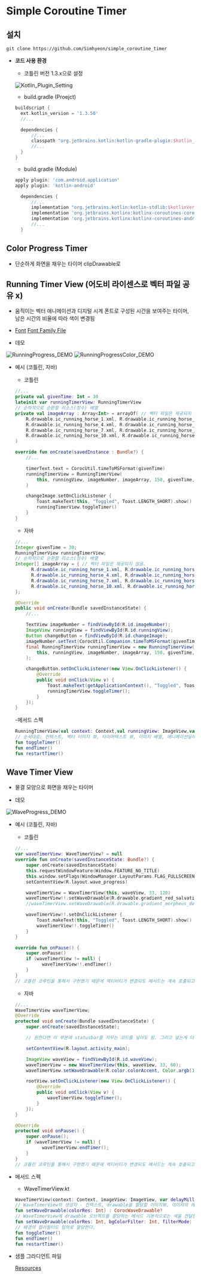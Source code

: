 # Simple Coroutine Timer

## 설치

```git
git clone https://github.com/Simhyeon/simple_coroutine_timer
```

- **코드 사용 환경**

  - 코틀린 버전 1.3.x으로 설정

  ![Kotlin_Plugin_Setting](kotlin_plugin_setting.png)

  - build.gradle (Proejct)

  ```gradle
  buildscript {
    ext.kotlin_version = '1.3.50'
    //...

    dependencies {
        //...
        classpath "org.jetbrains.kotlin:kotlin-gradle-plugin:$kotlin_version"
        //...
    }
  }

  ```

  - build.gradle (Module)

  ```gradle
  apply plugin: 'com.android.application'
  apply plugin: 'kotlin-android'

    dependencies {
        //...
        implementation "org.jetbrains.kotlin:kotlin-stdlib:$kotlinVersion"
        implementation 'org.jetbrains.kotlinx:kotlinx-coroutines-core:1.2.1'
        implementation 'org.jetbrains.kotlinx:kotlinx-coroutines-android:1.1.1'
        //...
    }

  ```

## Color Progress Timer

- 단순하게 화면을 채우는 타이머 clipDrawable로 

## Running Timer View (어도비 라이센스로 벡터 파일 공유 x) 

- 움직이는 벡터 애니메이션과 디지털 시계 폰트로 구성된 시간을 보여주는 타이머, 남은 시간의 비율에 따라 색이 변경됨

- [Font](https://www.dafont.com/alarm-clock.font) [Font Family File](https://github.com/Simhyeon/simple_coroutine_timer/blob/master/app/src/main/res/font/alarmclock.xml)

- 데모

![RunningProgress_DEMO](RunningProgress.gif) ![RunningProgressColor_DEMO](RunningProgress_Color.gif) 

- 예시 (코틀린, 자바)

  - 코틀린
  
  ```kotlin
  //...
  private val givenTime: Int = 30
  lateinit var runningTimerView: RunningTimerView
  // 순차적으로 순환할 리소스(정수) 배열
  private val imageArray : Array<Int> = arrayOf( // 벡터 파일은 제공되지 않음.
      R.drawable.ic_running_horse_1.xml, R.drawable.ic_running_horse_2.xml, R.drawable.ic_running_horse_3.xml, 
      R.drawable.ic_running_horse_4.xml, R.drawable.ic_running_horse_5.xml, R.drawable.ic_running_horse_6.xml, 
      R.drawable.ic_running_horse_7.xml, R.drawable.ic_running_horse_8.xml, R.drawable.ic_running_horse_9.xml, 
      R.drawable.ic_running_horse_10.xml, R.drawable.ic_running_horse_11.xml, R.drawable.ic_running_horse_12.xml
  )

  override fun onCreate(savedInstance : Bundle?) {
      //...

      timerText.text = CorocUtil.timeToMSFormat(givenTime)
      runningTimerView = RunningTimerView(
          this, runningView, imageNumber, imageArray, 150, givenTime, R.color.neonGreen, R.color.neonRed
      )

      changeImage.setOnClickListener {
          Toast.makeText(this, "Toggled", Toast.LENGTH_SHORT).show()
          runningTimerView.toggleTimer()
      }
  }
  ```
  
  - 자바
  
  ```Java
  //...
  Integer givenTime = 30;
  RunningTimerView runningTimerView;
  // 순차적으로 순환할 리소스(정수) 배열
  Integer[] imageArray = { // 벡터 파일은 제공되지 않음.
        R.drawable.ic_running_horse_1.xml, R.drawable.ic_running_horse_2.xml, R.drawable.ic_running_horse_3.xml, 
        R.drawable.ic_running_horse_4.xml, R.drawable.ic_running_horse_5.xml, R.drawable.ic_running_horse_6.xml, 
        R.drawable.ic_running_horse_7.xml, R.drawable.ic_running_horse_8.xml, R.drawable.ic_running_horse_9.xml, 
        R.drawable.ic_running_horse_10.xml, R.drawable.ic_running_horse_11.xml, R.drawable.ic_running_horse_12.xml
  };

  @Override
  public void onCreate(Bundle savedInstanceState) {
      //...

      TextView imageNumber = findViewById(R.id.imageNumber);
      ImageView runningView = findViewById(R.id.runningView);
      Button changeButton = findViewById(R.id.changeImage);
      imageNumber.setText(CorocUtil.Companion.timeToMSFormat(givenTime));
      final RunningTimerView runningTimerView = new RunningTimerView(
          this, runningView, imageNumber, imageArray, 150, givenTime, R.color.neonGreen, R.color.neonRed
      );

      changeButton.setOnClickListener(new View.OnClickListener() {
          @Override
          public void onClick(View v) {
              Toast.makeText(getApplicationContext(), "Toggled", Toast.LENGTH_SHORT).show();
              runningTimerView.toggleTimer();
          }
      });
  }
  ```
  
  -메서드 스펙
  
  ```kotlin
  RunningTimerView(val context: Context,val runningView: ImageView,val timerView: TextView, val imageArray : Array<Int>, var animationDelay: Int, val durationS: Int ,val startColorRes : Int, val endColorRes: Int) // 생성자
  // 순서대로: 컨텍스트, 벡터 이미지 뷰, 타이머텍스트 뷰, 이미지 배열, 애니메이션딜레이, 타이머 총시간(초), 시작 색상, 종료 색상
  fun toggleTimer()
  fun endTimer()
  fun restartTimer()
  ```
  
## Wave Timer View

- 물결 모양으로 화면을 채우는 타이머

- 데모

![WaveProgress_DEMO](WaveProgress.gif)

- 예시 (코틀린, 자바)

  - 코틀린

  ```kotlin
  //...
  var waveTimerView: WaveTimerView? = null
  override fun onCreate(savedInstanceState: Bundle?) {
      super.onCreate(savedInstanceState)
      this.requestWindowFeature(Window.FEATURE_NO_TITLE)
      this.window.setFlags(WindowManager.LayoutParams.FLAG_FULLSCREEN, WindowManager.LayoutParams.FLAG_FULLSCREEN)
      setContentView(R.layout.wave_progress)

      waveTimerView = WaveTimerView(this, waveView, 33, 120)
      waveTimerView!!.setWaveDrawable(R.drawable.gradient_red_salvation, Color.argb(100,255,255,255), PorterDuff.Mode.SCREEN)
      //waveTimerView.setWaveDrawable(R.drawable.gradient_morpheus_den, Color.argb(0,255,255,255), PorterDuff.Mode.SRC)

      waveTimerView!!.setOnClickListener {
          Toast.makeText(this, "Toggled", Toast.LENGTH_SHORT).show()
          waveTimerView!!.toggleTimer()
      }
  }

  override fun onPause() {
      super.onPause()
      if (waveTimerView != null) {
            waveTimerView!!.endTimer()
      }
  }
  // 코틀린 코루틴을 통해서 구현했기 때문에 액티비티가 변경되도 메서드는 계속 호출되고 있으므로 인위적으로 endTimer()를 호출해줘야 함.
  ```

  - 자바

  ```java
  //...
  WaveTimerView waveTimerView;
  @Override
  protected void onCreate(Bundle savedInstanceState) {
      super.onCreate(savedInstanceState);

      // 원한다면 이 부분에 statusbar를 지우는 코드를 넣어도 됨. 그리고 넣는게 더 이뻐보임.

      setContentView(R.layout.activity_main);

      ImageView waveView = findViewById(R.id.waveView);
      waveTimerView = new WaveTimerView(this, waveView, 33, 60);
      waveTimerView.setWaveDrawable(R.color.colorAccent, Color.argb(100, 255, 255, 255), PorterDuff.Mode.SCREEN);

      rootView.setOnClickListener(new View.OnClickListener() {
          @Override
          public void onClick(View v) {
              waveTimerView.toggleTimer();
          }
      });
  }

  @Override
  protected void onPause() {
      super.onPause();
      if (waveTimerView != null) {
            waveTimerView.endTimer();
      }
  }
  // 코틀린 코루틴을 통해서 구현했기 때문에 액티비티가 변경되도 메서드는 계속 호출되고 있으므로 인위적으로 endTimer()를 호출해줘야 함.
  ```

- 메서드 스펙

  - WaveTimerView.kt

   ```kotlin
   WaveTimerView(context: Context, imageView: ImageView, var delayMilliSeconds: Int, var durationS: Int) : ImageView(context)
   // WaveTimerView의 생성자 - 컨텍스트, drawable을 할당할 이미지뷰, 이미지의 레벨(높이) 상승 간격, 타이머 총시간(초) 
   fun setWaveDrawable(colorRes: Int) : CorocWaveDrawable?
   // WaveTimerView에 drawable 오브젝트를 할당하는 메서드 기본적으로는 색을 전달한다. gradient Color도 가능
   fun setWaveDrawable(colorRes: Int, bgColorFilter: Int, filterMode: PorterDuff.Mode = PorterDuff.Mode.SRC) : CorocWaveDrawable?
   // 배경의 컬러필터도 임의로 할당한다.
   fun toggleTimer() 
   fun endTimer() 
   fun restartTimer() 
   ```

- 샘플 그라디언트 파일

  [Resources](https://github.com/Simhyeon/simple_coroutine_timer/tree/master/app/src/main/res/drawable)
